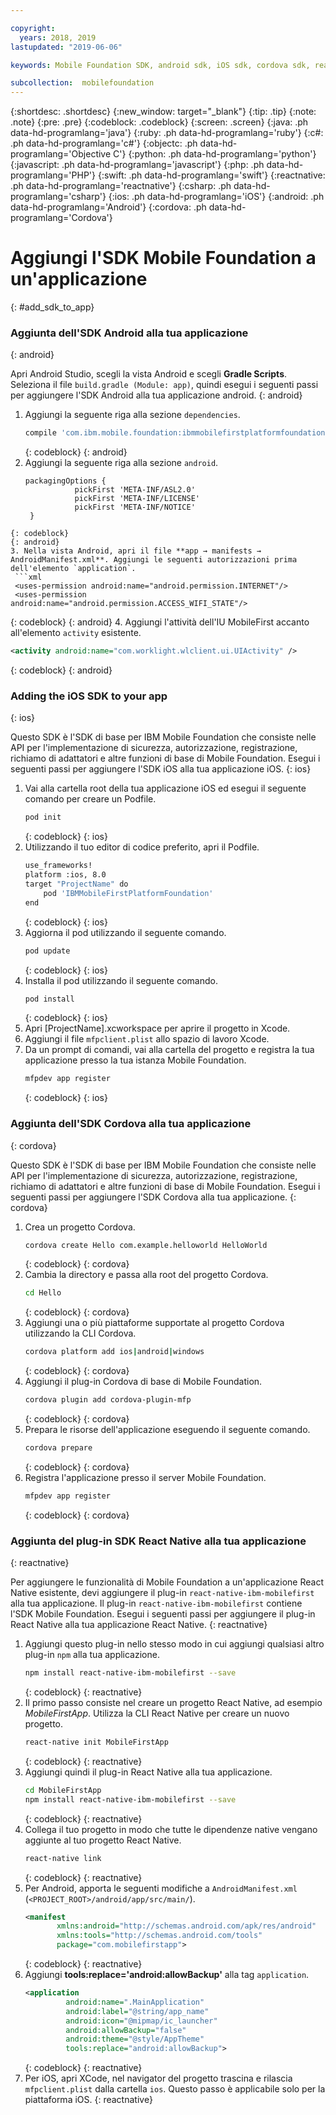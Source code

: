 ```yaml
---

copyright:
  years: 2018, 2019
lastupdated: "2019-06-06"

keywords: Mobile Foundation SDK, android sdk, iOS sdk, cordova sdk, react native sdk

subcollection:  mobilefoundation
---
```


{:shortdesc: .shortdesc}
{:new_window: target="_blank"}
{:tip: .tip}
{:note: .note}
{:pre: .pre}
{:codeblock: .codeblock}
{:screen: .screen}
{:java: .ph data-hd-programlang='java'}
{:ruby: .ph data-hd-programlang='ruby'}
{:c#: .ph data-hd-programlang='c#'}
{:objectc: .ph data-hd-programlang='Objective C'}
{:python: .ph data-hd-programlang='python'}
{:javascript: .ph data-hd-programlang='javascript'}
{:php: .ph data-hd-programlang='PHP'}
{:swift: .ph data-hd-programlang='swift'}
{:reactnative: .ph data-hd-programlang='reactnative'}
{:csharp: .ph data-hd-programlang='csharp'}
{:ios: .ph data-hd-programlang='iOS'}
{:android: .ph data-hd-programlang='Android'}
{:cordova: .ph data-hd-programlang='Cordova'}

#	Aggiungi l'SDK Mobile Foundation a un'applicazione
{: #add_sdk_to_app}

### Aggiunta dell'SDK Android alla tua applicazione
{: android}

Apri Android Studio, scegli la vista Android e scegli **Gradle Scripts**. Seleziona il file `build.gradle (Module: app)`, quindi esegui i seguenti passi per aggiungere l'SDK Android alla tua applicazione android.
{: android}

1. Aggiungi la seguente riga alla sezione `dependencies`.
   ```bash
   compile 'com.ibm.mobile.foundation:ibmmobilefirstplatformfoundation:8.0.+'
   ```
   {: codeblock}
   {: android}
2. Aggiungi la seguente riga alla sezione `android`.
   ```
   packagingOptions {
              pickFirst 'META-INF/ASL2.0'
              pickFirst 'META-INF/LICENSE'
              pickFirst 'META-INF/NOTICE'
    }
  ```
  {: codeblock}
  {: android}
3. Nella vista Android, apri il file **app → manifests → AndroidManifest.xml**. Aggiungi le seguenti autorizzazioni prima dell'elemento `application`.
   ```xml
   <uses-permission android:name="android.permission.INTERNET"/>
   <uses-permission android:name="android.permission.ACCESS_WIFI_STATE"/>
   ```
   {: codeblock}
   {: android}
4. Aggiungi l'attività dell'IU MobileFirst accanto all'elemento `activity` esistente.
   ```xml
   <activity android:name="com.worklight.wlclient.ui.UIActivity" />
   ```
   {: codeblock}
   {: android}


### Adding the iOS SDK to your app
{: ios}

Questo SDK è l'SDK di base per IBM Mobile Foundation che consiste nelle API per l'implementazione di sicurezza, autorizzazione, registrazione, richiamo di adattatori e altre funzioni di base di Mobile Foundation. Esegui i seguenti passi per aggiungere l'SDK iOS alla tua applicazione iOS.
{: ios}

1. Vai alla cartella root della tua applicazione iOS ed esegui il seguente comando per creare un Podfile.
    ```bash
    pod init
    ```
    {: codeblock}
    {: ios}
2. Utilizzando il tuo editor di codice preferito, apri il Podfile.
   ```bash
   use_frameworks!
   platform :ios, 8.0
   target "ProjectName" do
       pod 'IBMMobileFirstPlatformFoundation'
   end
   ```
   {: codeblock}
   {: ios}
3. Aggiorna il pod utilizzando il seguente comando.
   ```bash
   pod update
   ```
   {: codeblock}
   {: ios}
4. Installa il pod utilizzando il seguente comando.
   ```bash
   pod install
   ```
   {: codeblock}
   {: ios}
5. Apri [ProjectName].xcworkspace per aprire il progetto in Xcode.
6. Aggiungi il file `mfpclient.plist` allo spazio di lavoro Xcode.
7. Da un prompt di comandi, vai alla cartella del progetto e registra la tua applicazione presso la tua istanza Mobile Foundation.
   ```bash
   mfpdev app register
   ```
   {: codeblock}
   {: ios}

### Aggiunta dell'SDK Cordova alla tua applicazione
{: cordova}

Questo SDK è l'SDK di base per IBM Mobile Foundation che consiste nelle API per l'implementazione di sicurezza, autorizzazione, registrazione, richiamo di adattatori e altre funzioni di base di Mobile Foundation. Esegui i seguenti passi per aggiungere l'SDK Cordova alla tua applicazione.
{: cordova}

1. Crea un progetto Cordova.
   ```bash
   cordova create Hello com.example.helloworld HelloWorld
   ```
   {: codeblock}
   {: cordova}
2. Cambia la directory e passa alla root del progetto Cordova.
   ```bash
   cd Hello
   ```
   {: codeblock}
   {: cordova}
3. Aggiungi una o più piattaforme supportate al progetto Cordova utilizzando la CLI Cordova.
   ```bash
   cordova platform add ios|android|windows
   ```
   {: codeblock}
   {: cordova}
4. Aggiungi il plug-in Cordova di base di Mobile Foundation.
   ```bash
   cordova plugin add cordova-plugin-mfp
   ```
   {: codeblock}
   {: cordova}
5. Prepara le risorse dell'applicazione eseguendo il seguente comando.
   ```bash
   cordova prepare
   ```
   {: codeblock}
   {: cordova}
6. Registra l'applicazione presso il server Mobile Foundation.
   ```bash
   mfpdev app register
   ```
   {: codeblock}
   {: cordova}

### Aggiunta del plug-in SDK React Native alla tua applicazione
{: reactnative}

Per aggiungere le funzionalità di Mobile Foundation a un'applicazione React Native esistente, devi aggiungere il plug-in `react-native-ibm-mobilefirst` alla tua applicazione. Il plug-in `react-native-ibm-mobilefirst` contiene l'SDK Mobile Foundation. Esegui i seguenti passi per aggiungere il plug-in React Native alla tua applicazione React Native.
{: reactnative}

1. Aggiungi questo plug-in nello stesso modo in cui aggiungi qualsiasi altro plug-in `npm` alla tua applicazione.
   ```bash
   npm install react-native-ibm-mobilefirst --save
   ```
   {: codeblock}
   {: reactnative}
2. Il primo passo consiste nel creare un progetto React Native, ad esempio *MobileFirstApp*. Utilizza la CLI React Native per creare un nuovo progetto.
   ```bash
   react-native init MobileFirstApp
   ```
   {: codeblock}
   {: reactnative}
3. Aggiungi quindi il plug-in React Native alla tua applicazione.
   ```bash
   cd MobileFirstApp
   npm install react-native-ibm-mobilefirst --save
   ```
   {: codeblock}
   {: reactnative}
4. Collega il tuo progetto in modo che tutte le dipendenze native vengano aggiunte al tuo progetto React Native.
   ```bash
   react-native link
   ```
   {: codeblock}
   {: reactnative}
5. Per Android, apporta le seguenti modifiche a `AndroidManifest.xml` (`<PROJECT_ROOT>/android/app/src/main/`).
   ```xml
   <manifest
          xmlns:android="http://schemas.android.com/apk/res/android"
          xmlns:tools="http://schemas.android.com/tools"
          package="com.mobilefirstapp">
   ```
   {: codeblock}
   {: reactnative}
6. Aggiungi **tools:replace='android:allowBackup'** alla tag `application`.
   ```xml
   <application
            android:name=".MainApplication"
            android:label="@string/app_name"
            android:icon="@mipmap/ic_launcher"
            android:allowBackup="false"
            android:theme="@style/AppTheme"
            tools:replace="android:allowBackup">
   ```
   {: codeblock}
   {: reactnative}
7. Per iOS, apri XCode, nel navigator del progetto trascina e rilascia `mfpclient.plist` dalla cartella `ios`. Questo passo è applicabile solo per la piattaforma iOS.
{: reactnative}
